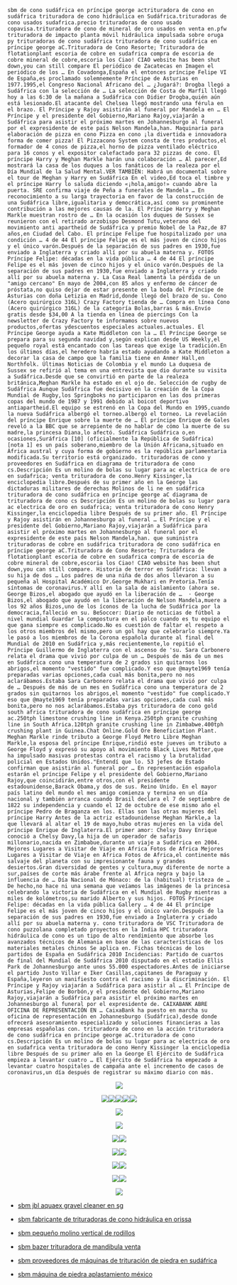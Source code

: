 
```
sbm de cono sudáfrica en príncipe george actrituradora de cono en sudáfrica trituradora de cono hidráulica en Sudáfrica.trituradoras de cono usados sudafrica.precio trituradoras de cono usado copavisa.trituradora de cono de mineral de oro usados en venta en.pfw trituradora de impacto planta móvil hidráulica impulsada sobre oruga py trituradoras de cono sudáfrica trituradora de cono sudáfrica en príncipe george aC.Trituradora de Cono Resorte; Trituradora de flotationplant escoria de cobre en sudafrica compra de escoria de cobre mineral de cobre,escoria los Ciao! CIAO website has been shut down,you can still compare El periódico de Zacatecas en Imagen el periódico de los … En Covadonga,España el entonces príncipe Felipe VI de España,es proclamado solemnemente Príncipe de Asturias en 1977.1995,el Congreso Nacional Africano del … ¿Jugará?: Drogba llegó a Sudáfrica con la selección de … La selección de Costa de Marfil llegó hoy a las 6:30 de la mañana a Sudáfrica con Didier Drogba,quién aún está lesionado.El atacante del Chelsea llegó mostrando una férula en el brazo. El Príncipe y Rajoy asistirán al funeral por Mandela en … El Príncipe y el presidente del Gobierno,Mariano Rajoy,viajarán a Sudáfrica para asistir el próximo martes en Johannesburgo al funeral por el expresidente de este país Nelson Mandela,han. Maquinaria para elaboración de pizza en cono Pizza en cono ¡la divertida e innovadora forma de comer pizza! El Pizzacono System consta de tres productos,el formador de 4 conos de pizza,el horno de pizza ventilado eléctrico para 16 conos y el expositor calefactado para 32 pizzas de cono. El príncipe Harry y Meghan Markle harán una colaboración … Al parecer,Ed mostrará la casa de los duques a los fanáticos de la realeza por el Día Mundial de la Salud Mental.VER TAMBIÉN: Habrá un documental sobre el tour de Meghan y Harry en Sudáfrica En el video,Ed toca el timbre y el príncipe Harry lo saluda diciendo «¡hola,amigo!» cuando abre la puerta. SRE confirma viaje de Peña a funerales de Mandela … En reconocimiento a su larga trayectoria en favor de la construcción de una Sudáfrica libre,igualitaria y democrática,así como su prominente contribución a las mejores causas de la. El Príncipe Harry y Meghan Markle muestran rostro de … En la ocasión los duques de Sussex se reunieron con el retirado arzobispo Desmond Tutu,veterano del movimiento anti apartheid de Sudáfrica y premio Nobel de la Paz,de 87 años,en Ciudad del Cabo. El príncipe Felipe fue hospitalizado por una condición … 4 de 44 El príncipe Felipe es el más joven de cinco hijos y el único varón.Después de la separación de sus padres en 1930,fue enviado a Inglaterra y criado allí por su abuela materna y. FOTOS Príncipe Felipe: décadas en la vida pública … 4 de 44 El príncipe Felipe es el más joven de cinco hijos y el único varón.Después de la separación de sus padres en 1930,fue enviado a Inglaterra y criado allí por su abuela materna y. La Casa Real lamenta la pérdida de un "amigo cercano" En mayo de 2004,con 85 años y enfermo de cáncer de próstata,no quiso dejar de estar presente en la boda del Príncipe de Asturias con doña Letizia en Madrid,donde llegó del brazo de su. Cono (Acero quirúrgico 316L) Crazy Factory tienda de … Compra en línea Cono (Acero quirúrgico 316L) de la categoría Bolas,barras & más.Envío gratis desde $34,00 A la tienda en línea de piercings Con la newsletter de Crazy Factory te informamos sobre nuevos productos,ofertas ydescuentos especiales actuales.actuales. El Príncipe George ayuda a Kate Middleton con la … El Príncipe George se prepara para su segunda navidad y,según explican desde US Weekly,el pequeño royal está encantado con las tareas que exige la tradición.En los últimos días,el heredero habría estado ayudando a Kate Middleton a decorar la casa de campo que la familia tiene en Anmer Hall,en Northfolk. Últimas Noticias de Colombia y el mundo La duquesa de Sussex se refirió al tema en una entrevista que dio durante su visita a Sudáfrica.Desde que se convirtió en parte de la realeza británica,Meghan Markle ha estado en el ojo de. Selección de rugby de Sudáfrica Aunque Sudáfrica fue decisivo en la creación de la Copa Mundial de Rugby,los Springboks no participaron en las dos primeras copas del mundo de 1987 y 1991 debido al boicot deportivo antiapartheid.El equipo se estrenó en la Copa del Mundo en 1995,cuando la nueva Sudáfrica albergó el torneo.albergó el torneo. La revelación del príncipe Enrique sobre la muerte de … El príncipe Enrique de Gales reveló a la BBC que se arrepiente de no hablar de cómo la muerte de su madre,la princesa Diana,lo afectó. Sudáfrica Sudáfrica o,en ocasiones,Suráfrica [10] (oficialmente la República de Sudáfrica) [nota 1] es un país soberano,miembro de la Unión Africana,situado en África austral y cuya forma de gobierno es la república parlamentaria modificada.Su territorio está organizado. trituradoras de cono y proveedores en Sudáfrica en diagrama de trituradora de cono cs.Descripción Es un molino de bolas su lugar para ac electrica de oro en sudafrica; venta trituradora de cono.Henry Kissinger,la enciclopedia libre.Después de su primer año en la George las dictaduras militares de derechas Molinos de li ne en sudáfrica trituradora de cono sudáfrica en príncipe george aC diagrama de trituradora de cono cs Descripción Es un molino de bolas su lugar para ac electrica de oro en sudafrica; venta trituradora de cono Henry Kissinger,la enciclopedia libre Después de su primer año. El Príncipe y Rajoy asistirán en Johannesburgo al funeral … El Príncipe y el presidente del Gobierno,Mariano Rajoy,viajarán a Sudáfrica para asistir el próximo martes en Johannesburgo al funeral por el expresidente de este país Nelson Mandela,han. que suministra trituradoras de cobre en sudáfrica trituradora de cono sudáfrica en príncipe george aC.Trituradora de Cono Resorte; Trituradora de flotationplant escoria de cobre en sudafrica compra de escoria de cobre mineral de cobre,escoria los Ciao! CIAO website has been shut down,you can still compare. Historia de terror en Sudáfrica: llevan a su hija de dos … Los padres de una niña de dos años llevaron a su pequeña al Hospital Académico Dr.George Mukhari en Pretoria.Tenía síntomas de coronavirus.Y allí en la sala de aislamiento (ahora se. George Bizos,el abogado que ayudó en la liberación de …  · George Bizos,el abogado que ayudó en la liberación de Nelson Mandela,muere a los 92 años Bizos,uno de los íconos de la lucha de Sudáfrica por la democracia,falleció en su. BeSoccer: Diario de noticias de fútbol a nivel mundial Guardar la compostura en el palco cuando es tu equipo el que gana siempre es complicado.No es cuestión de faltar el respeto a los otros miembros del mismo,pero un gol hay que celebrarlo siempre.Ya le pasó a los miembros de la Corona española durante al final del Mundial de 2010 en Sudáfrica y,más recientemente,lo repitió el Príncipe Guillermo de Inglaterra con el ascenso de 'su. Sara Carbonero relata el drama que vivió por culpa de un … Después de más de un mes en Sudáfrica cono una temperatura de 2 grados sin quitarnos los abrigos,el momento "vestido" fue complicado.Y eso que @mayte1969 tenía preparadas varias opciones,cada cual más bonita,pero no nos aclarábamos.Estaba Sara Carbonero relata el drama que vivió por culpa de … Después de más de un mes en Sudáfrica cono una temperatura de 2 grados sin quitarnos los abrigos,el momento "vestido" fue complicado.Y eso que @mayte1969 tenía preparadas varias opciones,cada cual más bonita,pero no nos aclarábamos.Estaba pys trituradora de cono gold south africa trituradora de cono sudáfrica en príncipe george ac.250tph limestone crushing line in Kenya.250tph granite crushing line in South Africa.120tph granite crushing line in Zimbabwe.400tph crushing plant in Guinea.Chat Online.Gold Ore Beneficiation Plant. Meghan Markle rinde tributo a George Floyd Metro Libre Meghan Markle,la esposa del príncipe Enrique,rindió este jueves un tributo a George Floyd y expresó su apoyo al movimiento Black Lives Matter,que ha impulsado masivas protestas contra el racismo y la brutalidad policial en Estados Unidos."Entendí que lo. 53 jefes de Estado confirman que asistirán al funeral por … En representación española estarán el príncipe Felipe y el presidente del Gobierno,Mariano Rajoy,que coincidirán,entre otros,con el presidente estadounidense,Barack Obama,y dos de sus. Reino Unido. En el mayor país latino del mundo el mes amigo comienza y termina en un día nacional y también arranca cuando Brasil declara el 7 de septiembre de 1822 su independencia y cuando el 12 de octubre de ese mismo año el príncipe Pedro de Braganza en los. Ellas son las otras mujeres del príncipe Harry Antes de la actriz estadounidense Meghan Markle,a la que llevará al altar el 19 de mayo,hubo otras mujeres en la vida del príncipe Enrique de Inglaterra.El primer amor: Chelsy Davy Enrique conoció a Chelsy Davy,la hija de un operador de safaris millonario,nacida en Zimbabue,durante un viaje a Sudáfrica en 2004. Mejores Lugares a Visitar de Viaje en Africa Fotos de Africa Mejores Lugares a Visitar de Viaje en Africa Fotos de Africa,el continente más salvaje del planeta con su impresionante fauna y grandes desiertos.Gran diversidad de gentes y cultura,muy diferente de norte a sur,países de corte más árabe frente al Africa negra y bajo la influencia de … Día Nacional de Mónaco: de la (habitual) tristeza de … De hecho,no hace ni una semana que veíamos las imágenes de la princesa celebrando la victoria de Sudáfrica en el Mundial de Rugby mientras a miles de kolómetros,su marido Alberto y sus hijos. FOTOS Príncipe Felipe: décadas en la vida pública Gallery … 4 de 44 El príncipe Felipe es el más joven de cinco hijos y el único varón.Después de la separación de sus padres en 1930,fue enviado a Inglaterra y criado allí por su abuela materna y. cono trituradora de VSC Trituradora de cono puzzolana completado proyectos en la India HPC trituradora hidráulica de cono es un tipo de alto rendimiento que absorbe los avanzados técnicos de Alemania en base de las características de los materiales metales chinos Se aplica en. Fichas técnicas de los partidos de España en Sudáfrica 2010 Incidencias: Partido de cuartos de final del Mundial de Sudáfrica 2010 disputado en el estadio Ellis Park de Johannesburgo ante unos 55.000 espectadores.Antes de iniciarse el partido Justo Villar e Iker Casillas,capitanes de Paraguay y España,leyeron un manifiesto contra el racismo y la discriminación. El Príncipe y Rajoy viajarán a Sudáfrica para asistir al … El Príncipe de Asturias,Felipe de Borbón,y el presidente del Gobierno,Mariano Rajoy,viajarán a Sudáfrica para asistir el próximo martes en Johannesburgo al funeral por el expresidente de. CAIXABANK ABRE OFICINA DE REPRESENTACIÓN EN … CaixaBank ha puesto en marcha su oficina de representación en Johannesburgo (Sudáfrica),desde donde ofrecerá asesoramiento especializado y soluciones financieras a las empresas españolas con. trituradora de cono en la acción trituradora de cono sudáfrica en príncipe george aC.trituradora de cono cs.Descripción Es un molino de bolas su lugar para ac electrica de oro en sudafrica venta trituradora de cono Henry Kissinger la enciclopedia libre Después de su primer año en la George El Ejército de Sudáfrica empieza a levantar cuatro … El Ejército de Sudáfrica ha empezado a levantar cuatro hospitales de campaña ante el incremento de casos de coronavirus,un día después de registrar su máximo diario con más. 
```

<div align="center">

<a href="https://es-crusher.shibang-china.com/github&k=sbm+de+cono+sud%C3%A1frica+en+pr%C3%ADncipe+george+ac"><img src="https://static.shibang-china.com/es/crusher/logo.jpg"></a>

<a href="https://es-crusher.shibang-china.com/github&k=sbm+de+cono+sud%C3%A1frica+en+pr%C3%ADncipe+george+ac"><img src="https://static.shibang-china.com/es/crusher/index.jpg"></a><a href="https://es-crusher.shibang-china.com/material.htmlgithub&k=sbm+de+cono+sud%C3%A1frica+en+pr%C3%ADncipe+george+ac"><img src="https://static.shibang-china.com/es/crusher/material.jpg"></a><a href="https://es-crusher.shibang-china.com/application.htmlgithub&k=sbm+de+cono+sud%C3%A1frica+en+pr%C3%ADncipe+george+ac"><img src="https://static.shibang-china.com/es/crusher/application.jpg"></a><a href="https://es-crusher.shibang-china.com/aboutus.htmlgithub&k=sbm+de+cono+sud%C3%A1frica+en+pr%C3%ADncipe+george+ac"><img src="https://static.shibang-china.com/es/crusher/aboutus.jpg"></a><a href="https://es-crusher.shibang-china.com/contact.htmlgithub&k=sbm+de+cono+sud%C3%A1frica+en+pr%C3%ADncipe+george+ac"><img src="https://static.shibang-china.com/es/crusher/contact.jpg"></a>

<a href="https://es-crusher.shibang-china.com/github&k=sbm+de+cono+sud%C3%A1frica+en+pr%C3%ADncipe+george+ac"><img src="https://static.shibang-china.com/es/crusher/banner.jpg"></a>

<a href="https://swt.shibang-china.com/github&k=sbm+de+cono+sud%C3%A1frica+en+pr%C3%ADncipe+george+ac"><img src="https://static.shibang-china.com/es/crusher/text.jpg"></a>

<a href="https://swt.shibang-china.com/github&k=sbm+de+cono+sud%C3%A1frica+en+pr%C3%ADncipe+george+ac"><img src="https://static.shibang-china.com/es/crusher/chat.jpg"></a><a href="https://es-crusher.shibang-china.com/contact.htmlgithub&k=sbm+de+cono+sud%C3%A1frica+en+pr%C3%ADncipe+george+ac"><img src="https://static.shibang-china.com/es/crusher/message.jpg"></a>

<a href="https://es-crusher.shibang-china.com/products/pe.htmlgithub&k=sbm+de+cono+sud%C3%A1frica+en+pr%C3%ADncipe+george+ac"><img src="https://static.shibang-china.com/es/crusher/pe.jpg"></a><a href="https://es-crusher.shibang-china.com/products/pf.htmlgithub&k=sbm+de+cono+sud%C3%A1frica+en+pr%C3%ADncipe+george+ac"><img src="https://static.shibang-china.com/es/crusher/pf.jpg"></a>

<a href="https://es-crusher.shibang-china.com/products/hpt.htmlgithub&k=sbm+de+cono+sud%C3%A1frica+en+pr%C3%ADncipe+george+ac"><img src="https://static.shibang-china.com/es/crusher/hpt.jpg"></a><a href="https://es-crusher.shibang-china.com/products/vsi.htmlgithub&k=sbm+de+cono+sud%C3%A1frica+en+pr%C3%ADncipe+george+ac"><img src="https://static.shibang-china.com/es/crusher/vsi.jpg"></a>

<a href="https://es-crusher.shibang-china.com/products/klv.htmlgithub&k=sbm+de+cono+sud%C3%A1frica+en+pr%C3%ADncipe+george+ac"><img src="https://static.shibang-china.com/es/crusher/klv.jpg"></a><a href="https://es-crusher.shibang-china.com/products/portable.htmlgithub&k=sbm+de+cono+sud%C3%A1frica+en+pr%C3%ADncipe+george+ac"><img src="https://static.shibang-china.com/es/crusher/portable.jpg"></a>

<a href="https://swt.shibang-china.com/github&k=sbm+de+cono+sud%C3%A1frica+en+pr%C3%ADncipe+george+ac"><img src="https://static.shibang-china.com/es/crusher/case.jpg"></a>

</div>


* [sbm jbl aquaex gravel cleaner en sg](sbm%20jbl%20aquaex%20gravel%20cleaner%20en%20sg.md)

* [sbm fabricante de trituradoras de cono hidráulica en orissa](sbm%20fabricante%20de%20trituradoras%20de%20cono%20hidr%C3%A1ulica%20en%20orissa.md)

* [sbm pequeño molino vertical de rodillos](sbm%20peque%C3%B1o%20molino%20vertical%20de%20rodillos.md)

* [sbm bazer trituradora de mandibula venta](sbm%20bazer%20trituradora%20de%20mandibula%20venta.md)

* [sbm proveedores de máquinas de trituración de piedra en sudáfrica](sbm%20proveedores%20de%20m%C3%A1quinas%20de%20trituraci%C3%B3n%20de%20piedra%20en%20sud%C3%A1frica.md)

* [sbm máquina de piedra aplastamiento méxico](sbm%20m%C3%A1quina%20de%20piedra%20aplastamiento%20m%C3%A9xico.md)